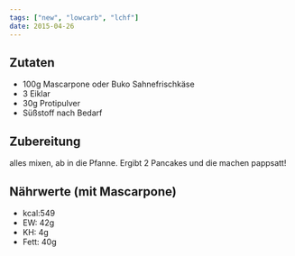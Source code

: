 ```yaml
---
tags: ["new", "lowcarb", "lchf"]
date: 2015-04-26
---
```


## Zutaten
- 100g  Mascarpone oder Buko Sahnefrischkäse
- 3     Eiklar
- 30g   Protipulver
- Süßstoff nach Bedarf

## Zubereitung
alles mixen, ab in die Pfanne. Ergibt 2 Pancakes und die machen pappsatt!

## Nährwerte (mit Mascarpone)
- kcal:549
- EW:   42g
- KH:    4g
- Fett: 40g
